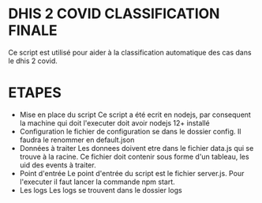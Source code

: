 # DHIS 2 COVID CLASSIFICATION FINALE

Ce script est utilisé pour aider à la classification automatique des cas dans le dhis 2 covid.

# ETAPES

* Mise en place du script
Ce script a été ecrit en nodejs, par consequent la machine qui doit l'executer doit avoir nodejs 12+ installé
* Configuration
le fichier de configuration se dans le dossier config. Il faudra le renommer en default.json
* Données à traiter
Les donnees doivent etre dans le fichier data.js qui se trouve à la racine. Ce fichier doit contenir sous forme d'un tableau, les uid des events à traiter.
* Point d'entrée
Le point d'entrée du script est le fichier server.js. Pour l'executer il faut lancer la commande npm start.
* Les logs
Les logs se trouvent dans le dossier logs


